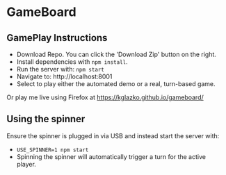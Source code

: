 # GameBoard
## GamePlay Instructions
* Download Repo. You can click the 'Download Zip' button on the right.
* Install dependencies with `npm install`.
* Run the server with: `npm start`
* Navigate to: http://localhost:8001
* Select to play either the automated demo or a real, turn-based game.

Or play me live using Firefox at https://kglazko.github.io/gameboard/

## Using the spinner

Ensure the spinner is plugged in via USB and instead start the server with:
* `USE_SPINNER=1 npm start`
* Spinning the spinner will automatically trigger a turn for the active player.
